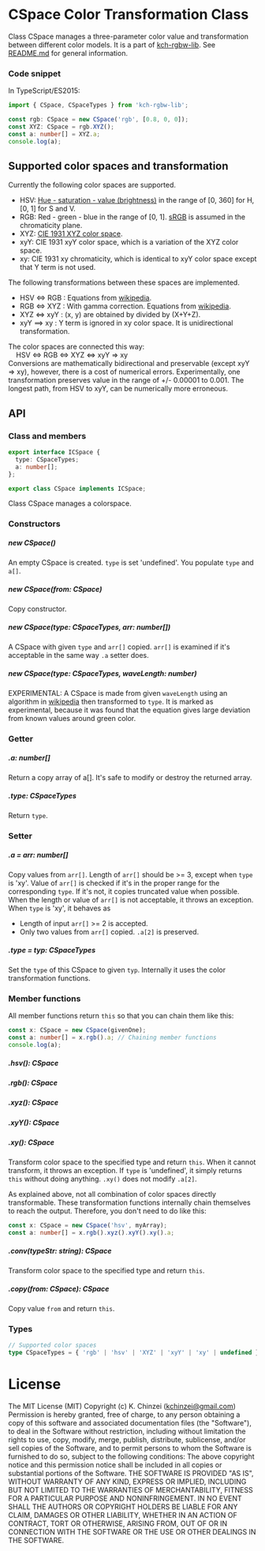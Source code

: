 # CSpace Color Transformation Class

Class CSpace manages a three-parameter color value and transformation between different color models.
It is a part of [kch-rgbw-lib](https://github.com/kchinzei/kch-rgbw-lib).
See [README.md](https://github.com/kchinzei/kch-rgbw-lib/blob/master/README.md)
for general information.

### Code snippet

In TypeScript/ES2015:

```TypeScript
import { CSpace, CSpaceTypes } from 'kch-rgbw-lib';

const rgb: CSpace = new CSpace('rgb', [0.8, 0, 0]);
const XYZ: CSpace = rgb.XYZ();
const a: number[] = XYZ.a;
console.log(a);
```

## Supported color spaces and transformation

Currently the following color spaces are supported.

- HSV: [Hue - saturation - value (brightness)](https://en.wikipedia.org/wiki/HSL_and_HSV) in the range of [0, 360] for H, [0, 1] for S and V.
- RGB: Red - green - blue in the range of [0, 1]. [sRGB](https://en.wikipedia.org/wiki/SRGB) is assumed in the chromaticity plane.
- XYZ: [CIE 1931 XYZ color space](https://en.wikipedia.org/wiki/CIE_1931_color_space).
- xyY: CIE 1931 xyY color space, which is a variation of the XYZ color space.
- xy: CIE 1931 xy chromaticity, which is identical to xyY color space except that Y term is not used.

The following transformations between these spaces are implemented.

- HSV <=> RGB : Equations from [wikipedia](https://en.wikipedia.org/wiki/HSL_and_HSV).
- RGB <=> XYZ : With gamma correction. Equations from [wikipedia](https://en.wikipedia.org/wiki/SRGB).
- XYZ <=> xyY : (x, y) are obtained by divided by (X+Y+Z).
- xyY ==> xy : Y term is ignored in xy color space. It is unidirectional transformation.

The color spaces are connected this way:  
&nbsp;&nbsp;&nbsp;&nbsp;HSV <=> RGB <=> XYZ <=> xyY => xy  
Conversions are mathematically bidirectional and preservable (except xyY => xy), however, there is a cost of numerical errors. Experimentally, one transformation preserves value in the range of +/- 0.00001 to 0.001. The longest path, from HSV to xyY, can be numerically more erroneous.

## API

### Class and members

```typescript
export interface ICSpace {
  type: CSpaceTypes;
  a: number[];
};

export class CSpace implements ICSpace;
```

Class CSpace manages a colorspace.

### Constructors

##### new CSpace()

An empty CSpace is created. `type` is set 'undefined'. You populate `type` and `a[]`.

##### new CSpace(from: CSpace)

Copy constructor.

##### new CSpace(type: CSpaceTypes, arr: number[])

A CSpace with given `type` and `arr[]` copied. `arr[]` is examined
if it's acceptable in the same way `.a` setter does.

##### new CSpace(type: CSpaceTypes, waveLength: number)

EXPERIMENTAL: A CSpace is made from given `waveLength` using an algorithm in [wikipedia](https://en.wikipedia.org/wiki/CIE_1931_color_space)
then transformed to `type`. It is marked as experimental, because it was found that
the equation gives large deviation from known values around green color.

### Getter

##### .a: number[]

Return a copy array of a[]. It's safe to modify or destroy the returned array.

##### .type: CSpaceTypes

Return `type`.

### Setter

##### .a = arr: number[]

Copy values from `arr[]`. Length of `arr[]` should be >= 3, except when `type` is 'xy'.
Value of `arr[]` is checked if it's in the proper range for the corresponding `type`.
If it's not, it copies truncated value when possible.
When the length or value of `arr[]` is not acceptable, it throws an exception.  
When `type` is 'xy', it behaves as

- Length of input `arr[]` >= 2 is accepted.
- Only two values from `arr[]` copied. `.a[2]` is preserved.

##### .type = typ: CSpaceTypes

Set the `type` of this CSpace to given `typ`.
Internally it uses the color transformation functions.

### Member functions

All member functions return `this` so that you can chain them like this:

```TypeScript
const x: CSpace = new CSpace(givenOne);
const a: number[] = x.rgb().a; // Chaining member functions
console.log(a);
```

##### .hsv(): CSpace

##### .rgb(): CSpace

##### .xyz(): CSpace

##### .xyY(): CSpace

##### .xy(): CSpace

Transform color space to the specified type and return `this`.
When it cannot transform, it throws an exception.
If `type` is 'undefined', it simply returns `this` without doing anything.
`.xy()` does not modify `.a[2]`.

As explained above, not all combination of color spaces directly transformable.
These transformation functions internally chain themselves to reach the output.
Therefore, you don't need to do like this:

```TypeScript
const x: CSpace = new CSpace('hsv', myArray);
const a: number[] = x.rgb().xyz().xyY().xy().a;
```

##### .conv(typeStr: string): CSpace

Transform color space to the specified type and return `this`.

##### .copy(from: CSpace): CSpace

Copy value `from` and return `this`.

### Types

```TypeScript
// Supported color spaces
type CSpaceTypes = { 'rgb' | 'hsv' | 'XYZ' | 'xyY' | 'xy' | undefined };
```

# License

The MIT License (MIT)
Copyright (c) K. Chinzei (kchinzei@gmail.com)
Permission is hereby granted, free of charge, to any person obtaining a copy
of this software and associated documentation files (the "Software"), to deal
in the Software without restriction, including without limitation the rights
to use, copy, modify, merge, publish, distribute, sublicense, and/or sell
copies of the Software, and to permit persons to whom the Software is
furnished to do so, subject to the following conditions:
The above copyright notice and this permission notice shall be included in
all copies or substantial portions of the Software.
THE SOFTWARE IS PROVIDED "AS IS", WITHOUT WARRANTY OF ANY KIND, EXPRESS OR
IMPLIED, INCLUDING BUT NOT LIMITED TO THE WARRANTIES OF MERCHANTABILITY,
FITNESS FOR A PARTICULAR PURPOSE AND NONINFRINGEMENT. IN NO EVENT SHALL THE
AUTHORS OR COPYRIGHT HOLDERS BE LIABLE FOR ANY CLAIM, DAMAGES OR OTHER
LIABILITY, WHETHER IN AN ACTION OF CONTRACT, TORT OR OTHERWISE, ARISING FROM,
OUT OF OR IN CONNECTION WITH THE SOFTWARE OR THE USE OR OTHER DEALINGS IN
THE SOFTWARE.
